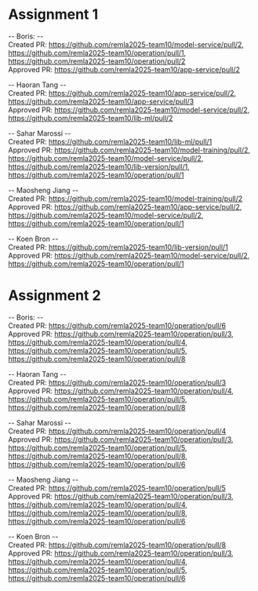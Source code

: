 # Assignment 1
-- Boris: --
<bR>Created PR: https://github.com/remla2025-team10/model-service/pull/2, https://github.com/remla2025-team10/operation/pull/1, https://github.com/remla2025-team10/operation/pull/2
<br>Approved PR: https://github.com/remla2025-team10/app-service/pull/2

-- Haoran Tang --
<bR>Created PR: https://github.com/remla2025-team10/app-service/pull/2, https://github.com/remla2025-team10/app-service/pull/3
<br>Approved PR: https://github.com/remla2025-team10/model-service/pull/2, https://github.com/remla2025-team10/lib-ml/pull/2

-- Sahar Marossi --
<bR>Created PR: https://github.com/remla2025-team10/lib-ml/pull/1
<bR>Approved PR: https://github.com/remla2025-team10/model-training/pull/2, https://github.com/remla2025-team10/model-service/pull/2, https://github.com/remla2025-team10/lib-version/pull/1, https://github.com/remla2025-team10/operation/pull/1

-- Maosheng Jiang --
<bR>Created PR: https://github.com/remla2025-team10/model-training/pull/2
<bR>Approved PR: https://github.com/remla2025-team10/app-service/pull/2, https://github.com/remla2025-team10/model-service/pull/2, https://github.com/remla2025-team10/operation/pull/1

-- Koen Bron --
<bR>Created PR: https://github.com/remla2025-team10/lib-version/pull/1
<bR>Approved PR: https://github.com/remla2025-team10/model-service/pull/2, https://github.com/remla2025-team10/operation/pull/1

# Assignment 2

-- Boris: --
<bR>Created PR: https://github.com/remla2025-team10/operation/pull/6
<br>Approved PR: https://github.com/remla2025-team10/operation/pull/3, https://github.com/remla2025-team10/operation/pull/4, https://github.com/remla2025-team10/operation/pull/5, https://github.com/remla2025-team10/operation/pull/8

-- Haoran Tang --
<bR>Created PR: https://github.com/remla2025-team10/operation/pull/3
<br>Approved PR: https://github.com/remla2025-team10/operation/pull/4, https://github.com/remla2025-team10/operation/pull/5, https://github.com/remla2025-team10/operation/pull/8

-- Sahar Marossi --
<bR>Created PR: https://github.com/remla2025-team10/operation/pull/4
<bR>Approved PR: https://github.com/remla2025-team10/operation/pull/3, https://github.com/remla2025-team10/operation/pull/5, https://github.com/remla2025-team10/operation/pull/8, https://github.com/remla2025-team10/operation/pull/6

-- Maosheng Jiang --
<bR>Created PR: https://github.com/remla2025-team10/operation/pull/5
<bR>Approved PR: https://github.com/remla2025-team10/operation/pull/3, https://github.com/remla2025-team10/operation/pull/4, https://github.com/remla2025-team10/operation/pull/8, https://github.com/remla2025-team10/operation/pull/6

-- Koen Bron --
<bR>Created PR: https://github.com/remla2025-team10/operation/pull/8
<bR>Approved PR: https://github.com/remla2025-team10/operation/pull/3, https://github.com/remla2025-team10/operation/pull/4, https://github.com/remla2025-team10/operation/pull/5, https://github.com/remla2025-team10/operation/pull/6
